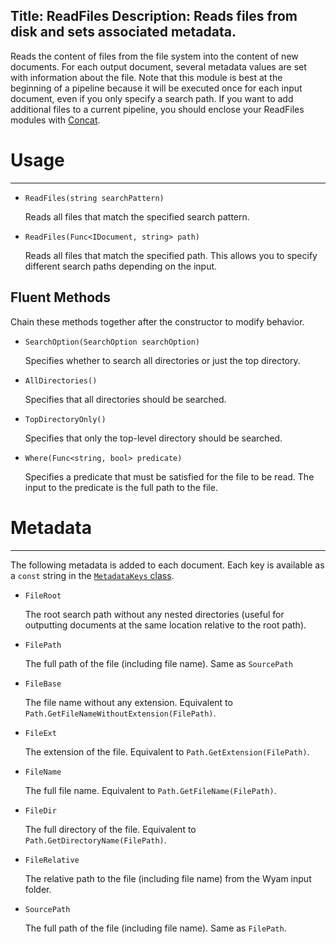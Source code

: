 Title: ReadFiles
Description: Reads files from disk and sets associated metadata.
---
Reads the content of files from the file system into the content of new documents. For each output document, several metadata values are set with information about the file. Note that this module is best at the beginning of a pipeline because it will be executed once for each input document, even if you only specify a search path. If you want to add additional files to a current pipeline, you should enclose your ReadFiles modules with [Concat](/modules/concat).

# Usage
---

  - `ReadFiles(string searchPattern)`

    Reads all files that match the specified search pattern.
  
  - `ReadFiles(Func<IDocument, string> path)`
  
    Reads all files that match the specified path. This allows you to specify different search paths depending on the input.
  
## Fluent Methods

Chain these methods together after the constructor to modify behavior.

  - `SearchOption(SearchOption searchOption)`
  
    Specifies whether to search all directories or just the top directory.

  - `AllDirectories()`
  
    Specifies that all directories should be searched.
  
  - `TopDirectoryOnly()`
  
    Specifies that only the top-level directory should be searched.
  
  - `Where(Func<string, bool> predicate)`
  
    Specifies a predicate that must be satisfied for the file to be read. The input to the predicate is the full path to the file.
       
# Metadata
---

The following metadata is added to each document. Each key is available as a `const` string in the [`MetadataKeys` class](/knowledgebase/metadatakeys).

  - `FileRoot`
  
    The root search path without any nested directories (useful for outputting documents at the same location relative to the root path).
  
  - `FilePath`
  
    The full path of the file (including file name). Same as `SourcePath`
  
  - `FileBase`

    The file name without any extension. Equivalent to `Path.GetFileNameWithoutExtension(FilePath)`.

  - `FileExt`

    The extension of the file. Equivalent to `Path.GetExtension(FilePath)`.

  - `FileName`

    The full file name. Equivalent to `Path.GetFileName(FilePath)`.

  - `FileDir`

    The full directory of the file. Equivalent to `Path.GetDirectoryName(FilePath)`.
  
  - `FileRelative`
  
    The relative path to the file (including file name) from the Wyam input folder.

  - `SourcePath`
  
    The full path of the file (including file name). Same as `FilePath`.